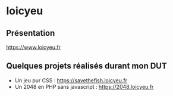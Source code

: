 # loicyeu

## Présentation
https://www.loicyeu.fr

## Quelques projets réalisés durant mon DUT
- Un jeu pur CSS : https://savethefish.loicyeu.fr
- Un 2048 en PHP sans javascript : https://2048.loicyeu.fr
